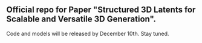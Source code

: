 ## Official repo for Paper "Structured 3D Latents for Scalable and Versatile 3D Generation".

Code and models will be released by December 10th. Stay tuned.
